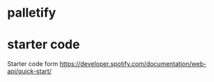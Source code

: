 # palletify

# starter code
Starter code form https://developer.spotify.com/documentation/web-api/quick-start/
